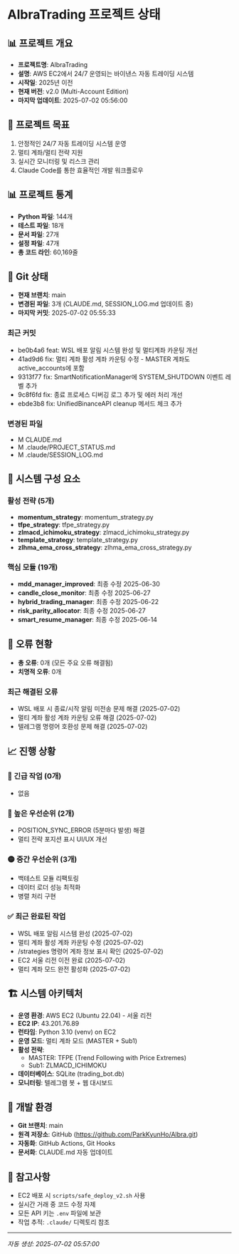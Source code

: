 # AlbraTrading 프로젝트 상태

## 📊 프로젝트 개요
- **프로젝트명**: AlbraTrading
- **설명**: AWS EC2에서 24/7 운영되는 바이낸스 자동 트레이딩 시스템
- **시작일**: 2025년 이전
- **현재 버전**: v2.0 (Multi-Account Edition)
- **마지막 업데이트**: 2025-07-02 05:56:00

## 🎯 프로젝트 목표
1. 안정적인 24/7 자동 트레이딩 시스템 운영
2. 멀티 계좌/멀티 전략 지원
3. 실시간 모니터링 및 리스크 관리
4. Claude Code를 통한 효율적인 개발 워크플로우

## 📊 프로젝트 통계
- **Python 파일**: 144개
- **테스트 파일**: 18개
- **문서 파일**: 27개
- **설정 파일**: 47개
- **총 코드 라인**: 60,169줄

## 🔀 Git 상태
- **현재 브랜치**: main
- **변경된 파일**: 3개 (CLAUDE.md, SESSION_LOG.md 업데이트 중)
- **마지막 커밋**: 2025-07-02 05:55:33

### 최근 커밋
- be0b4a6 feat: WSL 배포 알림 시스템 완성 및 멀티계좌 카운팅 개선
- 41ad9d6 fix: 멀티 계좌 활성 계좌 카운팅 수정 - MASTER 계좌도 active_accounts에 포함
- 9313f77 fix: SmartNotificationManager에 SYSTEM_SHUTDOWN 이벤트 레벨 추가
- 9c8f6fd fix: 종료 프로세스 디버깅 로그 추가 및 에러 처리 개선
- ebde3b8 fix: UnifiedBinanceAPI cleanup 메서드 체크 추가

### 변경된 파일
- M  CLAUDE.md
- M  .claude/PROJECT_STATUS.md
- M  .claude/SESSION_LOG.md

## 🔧 시스템 구성 요소

### 활성 전략 (5개)
- **momentum_strategy**: momentum_strategy.py
- **tfpe_strategy**: tfpe_strategy.py
- **zlmacd_ichimoku_strategy**: zlmacd_ichimoku_strategy.py
- **template_strategy**: template_strategy.py
- **zlhma_ema_cross_strategy**: zlhma_ema_cross_strategy.py

### 핵심 모듈 (19개)
- **mdd_manager_improved**: 최종 수정 2025-06-30
- **candle_close_monitor**: 최종 수정 2025-06-27
- **hybrid_trading_manager**: 최종 수정 2025-06-22
- **risk_parity_allocator**: 최종 수정 2025-06-27
- **smart_resume_manager**: 최종 수정 2025-06-14

## 🚨 오류 현황
- **총 오류**: 0개 (모든 주요 오류 해결됨)
- **치명적 오류**: 0개
### 최근 해결된 오류
- WSL 배포 시 종료/시작 알림 미전송 문제 해결 (2025-07-02)
- 멀티 계좌 활성 계좌 카운팅 오류 해결 (2025-07-02)
- 텔레그램 명령어 호환성 문제 해결 (2025-07-02)

## 📈 진행 상황

### 🚨 긴급 작업 (0개)
- 없음

### 🔴 높은 우선순위 (2개)
- POSITION_SYNC_ERROR (5분마다 발생) 해결
- 멀티 전략 포지션 표시 UI/UX 개선

### 🟡 중간 우선순위 (3개)
- 백테스트 모듈 리팩토링
- 데이터 로더 성능 최적화
- 병렬 처리 구현

### ✅ 최근 완료된 작업
- WSL 배포 알림 시스템 완성 (2025-07-02)
- 멀티 계좌 활성 계좌 카운팅 수정 (2025-07-02)
- /strategies 명령어 계좌 정보 표시 확인 (2025-07-02)
- EC2 서울 리전 이전 완료 (2025-07-02)
- 멀티 계좌 모드 완전 활성화 (2025-07-02)

## 🏗️ 시스템 아키텍처
- **운영 환경**: AWS EC2 (Ubuntu 22.04) - 서울 리전
- **EC2 IP**: 43.201.76.89
- **런타임**: Python 3.10 (venv) on EC2
- **운영 모드**: 멀티 계좌 모드 (MASTER + Sub1)
- **활성 전략**: 
  - MASTER: TFPE (Trend Following with Price Extremes)
  - Sub1: ZLMACD_ICHIMOKU
- **데이터베이스**: SQLite (trading_bot.db)
- **모니터링**: 텔레그램 봇 + 웹 대시보드

## 🔧 개발 환경
- **Git 브랜치**: main
- **원격 저장소**: GitHub (https://github.com/ParkKyunHo/Albra.git)
- **자동화**: GitHub Actions, Git Hooks
- **문서화**: CLAUDE.md 자동 업데이트

## 📝 참고사항
- EC2 배포 시 `scripts/safe_deploy_v2.sh` 사용
- 실시간 거래 중 코드 수정 자제
- 모든 API 키는 `.env` 파일에 보관
- 작업 추적: `.claude/` 디렉토리 참조

---
*자동 생성: 2025-07-02 05:57:00*
